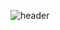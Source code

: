![header](https://capsule-render.vercel.app/api?type=waving&color=auto&height=300&section=header&text=Minseon%20Github&fontSize=50)

